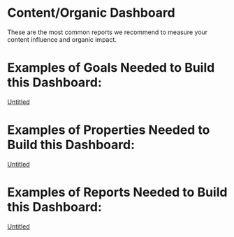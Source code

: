 # Content/Organic Dashboard

These are the most common reports we recommend to measure your content influence and organic impact. 

# Examples of Goals Needed to Build this Dashboard:

[Untitled](Content%20Organic%20Dashboard%20105f0197a55580b2a4ace197c467bd7b/Untitled%20105f0197a55580f8af38f7f7ddf45d53.csv)

# Examples of Properties Needed to Build this Dashboard:

[Untitled](Content%20Organic%20Dashboard%20105f0197a55580b2a4ace197c467bd7b/Untitled%20105f0197a5558020a18dc429a06aae94.csv)

# Examples of Reports Needed to Build this Dashboard:

[Untitled](Content%20Organic%20Dashboard%20105f0197a55580b2a4ace197c467bd7b/Untitled%20105f0197a5558063abd6ec2e1c121d94.csv)